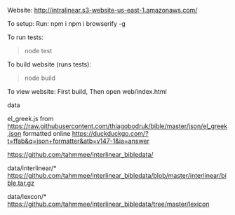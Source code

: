 Website: http://intralinear.s3-website-us-east-1.amazonaws.com/

To setup:
Run:
npm i
npm i browserify -g

To run tests:
> node test

To build website (runs tests):
> node build

To view website:
First build,
Then open web/index.html


data

el_greek.js from https://raw.githubusercontent.com/thiagobodruk/bible/master/json/el_greek.json
formatted online https://duckduckgo.com/?t=ffab&q=json+formatter&atb=v147-1&ia=answer




https://github.com/tahmmee/interlinear_bibledata/

data/interlinear/* https://github.com/tahmmee/interlinear_bibledata/blob/master/interlinear/bible.tar.gz

data/lexcon/* https://github.com/tahmmee/interlinear_bibledata/tree/master/lexicon